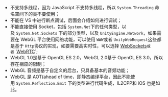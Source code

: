 
- 不支持多线程，因为 JavaScript 不支持多线程，所以 `System.Threading` 命名空间下的类不要使用；
- 不能在 VS 中进行断点调试，后面会介绍如何进行调试；
- 不能直接使用 Socket，包括 `System.Net`下的任何类型，以及 `System.Net.Sockets` 下的部分类型，以及 `UnityEngine.Network`，如果需要在 WebGL 平台使用网络功能，可以使用 `WWW`或者 `UnityWebRequest`这些都是基于 `Http`协议的实现，如要需要高实时性，可以选择 [WebSockets](https://zhida.zhihu.com/search?content_id=193755078&content_type=Article&match_order=1&q=WebSockets&zhida_source=entity)`或者 `[WebRTC](https://zhida.zhihu.com/search?content_id=193755078&content_type=Article&match_order=1&q=WebRTC&zhida_source=entity)`;
- WebGL 1.0是基于 OpenGL ES 2.0，WebGL 2.0基于 OpenGL ES 3.0，所以存在相应的限制；
- WebGL 音频是基于自定义的后台，只具备基本的音频功能；
- WebGL 是 AOT(ahead of time，即静态编译平台，因此不能使用 `System.Reflection.Emit` 下的类型进行代码生成，IL2CPP和 iOS 也是如此。